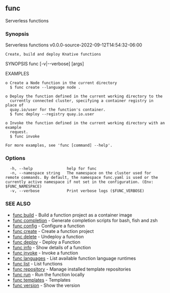 ## func

Serverless functions

### Synopsis

Serverless functions v0.0.0-source-2022-09-12T14:54:32-06:00

	Create, build and deploy Knative functions

SYNOPSIS
	func [-v|--verbose] <command> [args]

EXAMPLES

	o Create a Node function in the current directory
	  $ func create --language node .

	o Deploy the function defined in the current working directory to the
	  currently connected cluster, specifying a container registry in place of
	  quay.io/user for the function's container.
	  $ func deploy --registry quay.io.user

	o Invoke the function defined in the current working directory with an example
	  request.
	  $ func invoke

	For more examples, see 'func [command] --help'.

### Options

```
  -h, --help               help for func
  -n, --namespace string   The namespace on the cluster used for remote commands. By default, the namespace func.yaml is used or the currently active namespace if not set in the configuration. (Env: $FUNC_NAMESPACE)
  -v, --verbose            Print verbose logs ($FUNC_VERBOSE)
```

### SEE ALSO

* [func build](func_build.md)	 - Build a function project as a container image
* [func completion](func_completion.md)	 - Generate completion scripts for bash, fish and zsh
* [func config](func_config.md)	 - Configure a function
* [func create](func_create.md)	 - Create a function project
* [func delete](func_delete.md)	 - Undeploy a function
* [func deploy](func_deploy.md)	 - Deploy a Function
* [func info](func_info.md)	 - Show details of a function
* [func invoke](func_invoke.md)	 - Invoke a function
* [func languages](func_languages.md)	 - List available function language runtimes
* [func list](func_list.md)	 - List functions
* [func repository](func_repository.md)	 - Manage installed template repositories
* [func run](func_run.md)	 - Run the function locally
* [func templates](func_templates.md)	 - Templates
* [func version](func_version.md)	 - Show the version

